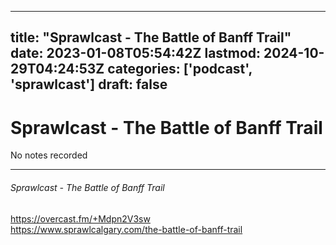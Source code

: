 
---
title: "Sprawlcast - The Battle of Banff Trail"
date: 2023-01-08T05:54:42Z
lastmod: 2024-10-29T04:24:53Z
categories: ['podcast', 'sprawlcast']
draft: false
---


# Sprawlcast - The Battle of Banff Trail

No notes recorded
- - -
###### Sprawlcast - The Battle of Banff Trail

https://overcast.fm/+Mdpn2V3sw  
https://www.sprawlcalgary.com/the-battle-of-banff-trail

<!-- #public #podcast #sprawlcast -->

<!-- {BearID:5DA1566E-2180-4EBA-9BA8-7557F1929F67-28016-00002D97E349D106} -->
